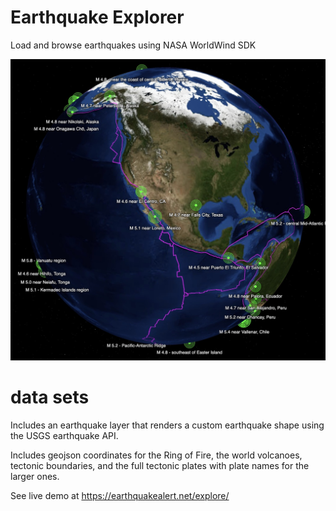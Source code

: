 # Earthquake Explorer
 Load and browse earthquakes using NASA WorldWind SDK

 ![Earthquake explorer](https://github.com/joshclemm/earthquake-explorer/blob/main/assets/images/explore_quakes.jpg)

# data sets

 Includes an earthquake layer that renders a custom earthquake shape using the USGS earthquake API.

 Includes geojson coordinates for the Ring of Fire, the world volcanoes, tectonic boundaries, and the full tectonic plates with plate names for the larger ones.

 See live demo at https://earthquakealert.net/explore/
